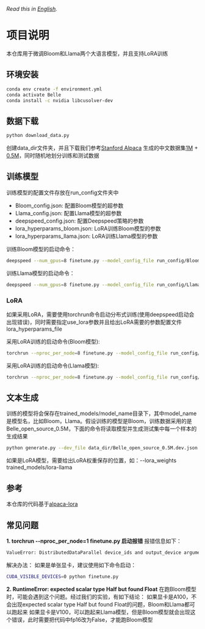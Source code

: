 *Read this in [English](README_en.md).*

# 项目说明

本仓库用于微调Bloom和Llama两个大语言模型，并且支持LoRA训练

## 环境安装

```bash
conda env create -f environment.yml
conda activate Belle
conda install -c nvidia libcusolver-dev
```

## 数据下载

```bash
python download_data.py
```

创建data_dir文件夹，并且下载我们参考[Stanford Alpaca](https://github.com/tatsu-lab/stanford_alpaca) 生成的中文数据集[1M](https://huggingface.co/datasets/BelleGroup/train_1M_CN) + [0.5M](https://huggingface.co/datasets/BelleGroup/train_0.5M_CN)，同时随机地划分训练和测试数据

## 训练模型

训练模型的配置文件存放在run_config文件夹中

- Bloom_config.json: 配置Bloom模型的超参数
- Llama_config.json: 配置Llama模型的超参数
- deepspeed_config.json: 配置Deepspeed策略的参数
- lora_hyperparams_bloom.json: LoRA训练Bloom模型的参数
- lora_hyperparams_llama.json: LoRA训练Llama模型的参数


训练Bloom模型的启动命令：

```bash
deepspeed --num_gpus=8 finetune.py --model_config_file run_config/Bloom_config.json  --deepspeed run_config/deepspeed_config.json 
```

训练Llama模型的启动命令：

```bash
deepspeed --num_gpus=8 finetune.py --model_config_file run_config/Llama_config.json  --deepspeed run_config/deepspeed_config.json 
```

### LoRA

如果采用LoRA，需要使用torchrun命令启动分布式训练(使用deepspeed启动会出现错误)，同时需要指定use_lora参数并且给出LoRA需要的参数配置文件lora_hyperparams_file

采用LoRA训练的启动命令(Bloom模型):

```bash
torchrun --nproc_per_node=8 finetune.py --model_config_file run_config/Bloom_config.json --lora_hyperparams_file run_config/lora_hyperparams_bloom.json  --use_lora
```

采用LoRA训练的启动命令(Llama模型):

```bash
torchrun --nproc_per_node=8 finetune.py --model_config_file run_config/Llama_config.json --lora_hyperparams_file run_config/lora_hyperparams_llama.json  --use_lora
```

## 文本生成

训练的模型将会保存在trained_models/model_name目录下，其中model_name是模型名，比如Bloom，Llama。假设训练的模型是Bloom，训练数据采用的是Belle_open_source_0.5M，下面的命令将读取模型并生成测试集中每一个样本的生成结果

```bash
python generate.py --dev_file data_dir/Belle_open_source_0.5M.dev.json --model_name_or_path trained_models/bloom/
```

如果是LoRA模型，需要给出LoRA权重保存的位置，如：--lora_weights trained_models/lora-llama

## 参考

本仓库的代码基于[alpaca-lora](https://github.com/tloen/alpaca-lora)

## 常见问题
**1. torchrun --nproc_per_node=1 finetune.py 启动报错**
报错信息如下：
```bash
ValueError: DistributedDataParallel device_ids and output_device arguments only work with single-device/multiple-device GPU modules or CPU modules, but got device_ids [0], output_device 0, and module parameters {device(type='cuda', index=0), device(type='cuda', index=1), device(type='cuda', index=2)}.
```
解决办法：
如果是单张显卡，建议使用如下命令启动：
```bash
CUDA_VISIBLE_DEVICES=0 python finetune.py 
```

**2. RuntimeError: expected scalar type Half but found Float**
在跑Bloom模型时，可能会遇到这个问题。经过我们的实验，有如下结论：
如果显卡是A100，不会出现expected scalar type Half but found Float的问题，Bloom和Llama都可以跑起来
如果显卡是V100，可以跑起来Llama模型，但是Bloom模型就会出现这个错误，此时需要把代码中fp16改为False，才能跑Bloom模型
